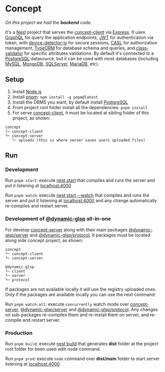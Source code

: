 # Concept

_On this project we had the **backend** code._

It's a [Nest](https://nestjs.com/) project that serves the [concept-client](https://github.com/giuliano-marinelli/concept-client) via [Express](https://expressjs.com). It uses [GraphQL]() for query the application endpoints, [JWT](https://jwt.io/) for authentication via token, with [device-detector-js](https://github.com/etienne-martin/device-detector-js) for secure sessions, [CASL](https://casl.js.org/) for authorization management, [TypeORM](https://typeorm.io/) for database schema and queries, and [class-validator](https://github.com/typestack/class-validator) for specific attributes validations. By default it's connected to a [PostgreSQL](https://www.postgresql.org/) datasource, but it can be used with most databases (including [MySQL](https://www.mysql.com/), [MongoDB](https://www.mongodb.com/), [SQLServer](https://www.microsoft.com/es-es/sql-server), [MariaDB](https://mariadb.org/), etc).

## Setup

1. Install [Node.js](https://nodejs.org)
2. Install [pnpm](https://pnpm.io): `npm install -g pnpm@latest`
3. Install the DBMS you want, by default install [PostgreSQL](https://www.postgresql.org/)
4. From project root folder install all the dependencies: `pnpm install`
5. For serve [concept-client](https://github.com/giuliano-marinelli/concept-client), it must be located at sibling folder of this project, as shown:

```
concept
└─ concept-client
└─ concept-server
   └─ uploads (this is where server saves users uploaded files)
```

## Run

### Development

Run `pnpm start`: execute [nest start](https://docs.nestjs.com/cli/usages#nest-start) that compiles and runs the server and put it listening at [localhost:4000](http://localhost:4000)

Run `pnpm watch`: execute [nest start --watch](https://docs.nestjs.com/cli/usages#nest-start) that compiles and runs the server and put it listening at [localhost:4000](http://localhost:4000) and any change automatically re-compiles and restart server.

### Development of [@dynamic-glsp](https://www.npmjs.com/settings/dynamic-glsp/packages) all-in-one

For develop [concept-server](https://github.com/giuliano-marinelli/concept-server) along with their main packages [@dynamic-glsp/server](https://www.npmjs.com/package/@dynamic-glsp/server) and [@dynamic-glsp/protocol](https://www.npmjs.com/package/@dynamic-glsp/protocol). It packages must be located along side concept project, as shown:

```
concept
└─ concept-client
└─ concept-server

@dynamic-glsp
└─ client
└─ server
└─ protocol
```

If packages are not available locally it will use the registry uploaded ones.
Only if the packages are available locally you can use the next command:

Run `pnpm watch:all`: execute `concurrently` watch mode over [concept-server](https://github.com/giuliano-marinelli/concept-server), [@dynamic-glsp/server](https://www.npmjs.com/package/@dynamic-glsp/server) and [@dynamic-glsp/protocol](https://www.npmjs.com/package/@dynamic-glsp/protocol). Any changes on sub-packages re-compiles them and re-install them on server, and re-compile and restart server.

### Production

Run `pnpm build`: execute [nest build](https://docs.nestjs.com/cli/usages#nest-build) that generates **dist** folder at the project root folder for been used with node command.

Run `pnpm prod`: execute `node` command over **dist/main** folder to start server listening at [localhost:4000](http://localhost:4000).

